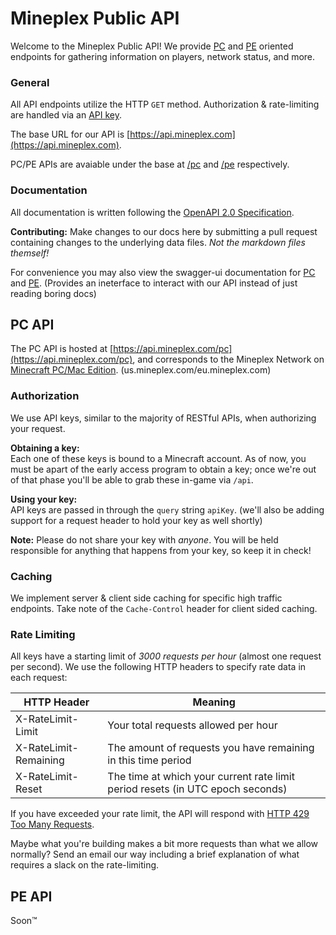 # Mineplex Public API
Welcome to the Mineplex Public API! We provide [PC](#pc-api) and [PE](#pe-api) oriented endpoints for gathering information on players, network status, and more.

### General

All API endpoints utilize the HTTP `GET` method. Authorization & rate-limiting are handled via an [API key](#authorization).

The base URL for our API is [https://api.mineplex.com](https://api.mineplex.com).

PC/PE APIs are avaiable under the base at [/pc](https://api.mineplex.com/pc) and [/pe](https://api.mineplex.com/pe) respectively.

### Documentation
All documentation is written following the [OpenAPI 2.0 Specification](https://github.com/OAI/OpenAPI-Specification/blob/master/versions/2.0.md). 

**Contributing:**
Make changes to our docs here by submitting a pull request containing changes to the underlying data files. _Not the markdown files themself!_


For convenience you may also view the swagger-ui documentation for [PC](https://api.mineplex.com/pcdocs) and [PE](). (Provides an ineterface to interact with our API instead of just reading boring docs)


## PC API
The PC API is hosted at [https://api.mineplex.com/pc](https://api.mineplex.com/pc), and corresponds to the Mineplex Network on [Minecraft PC/Mac Edition](https://minecraft.net/). (us.mineplex.com/eu.mineplex.com)

### Authorization
We use API keys, similar to the majority of RESTful APIs, when authorizing your request. 

**Obtaining a key:**  
Each one of these keys is bound to a Minecraft account. As of now, you must be apart of the early access program to obtain a key; once we're out of that phase you'll be able to grab these in-game via `/api`.

**Using your key:**  
API keys are passed in through the `query` string `apiKey`. (we'll also be adding support for a request header to hold your key as well shortly)

**Note:** Please do not share your key with _anyone_. You will be held responsible for anything that happens from your key, so keep it in check!


### Caching
We implement server & client side caching for specific high traffic endpoints. Take note of the `Cache-Control` header for client sided caching.


### Rate Limiting
All keys have a starting limit of _3000 requests per hour_ (almost one request per second). We use the following HTTP headers to specify rate data in each request:

HTTP Header | Meaning
--- | ---
X-RateLimit-Limit | Your total requests allowed per hour
X-RateLimit-Remaining | The amount of requests you have remaining in this time period
X-RateLimit-Reset | The time at which your current rate limit period resets (in UTC epoch seconds)

If you have exceeded your rate limit, the API will respond with [HTTP 429 Too Many Requests](https://en.wikipedia.org/wiki/List_of_HTTP_status_codes#429). 

Maybe what you're building makes a bit more requests than what we allow normally? Send an email our way including a brief explanation of what requires a slack on the rate-limiting.

## PE API
Soon™
